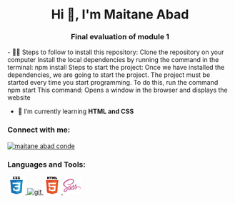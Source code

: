 <h1 align="center">Hi 👋, I'm Maitane Abad</h1>
<h3 align="center">Final evaluation of module 1</h3>
- 👨‍💻 Steps to follow to install this repository: Clone the repository on your computer Install the local dependencies by running the command in the terminal:
 npm install
Steps to start the project: Once we have installed the dependencies, we are going to start the project. The project must be started every time you start programming.
To do this, run the command npm start This command:
Opens a window in the browser and displays the website

- 🌱 I’m currently learning **HTML and CSS**

<h3 align="left">Connect with me:</h3>
<p align="left">
<a href="https://linkedin.com/in/maitane abad conde" target="blank"><img align="center" src="https://raw.githubusercontent.com/rahuldkjain/github-profile-readme-generator/master/src/images/icons/Social/linked-in-alt.svg" alt="maitane abad conde" height="30" width="40" /></a>
</p>

<h3 align="left">Languages and Tools:</h3>
<p align="left"> <a href="https://www.w3schools.com/css/" target="_blank"> <img src="https://raw.githubusercontent.com/devicons/devicon/master/icons/css3/css3-original-wordmark.svg" alt="css3" width="40" height="40"/> </a> <a href="https://git-scm.com/" target="_blank"> <img src="https://www.vectorlogo.zone/logos/git-scm/git-scm-icon.svg" alt="git" width="40" height="40"/> </a> <a href="https://www.w3.org/html/" target="_blank"> <img src="https://raw.githubusercontent.com/devicons/devicon/master/icons/html5/html5-original-wordmark.svg" alt="html5" width="40" height="40"/> </a> <a href="https://sass-lang.com" target="_blank"> <img src="https://raw.githubusercontent.com/devicons/devicon/master/icons/sass/sass-original.svg" alt="sass" width="40" height="40"/> </a> </p>
